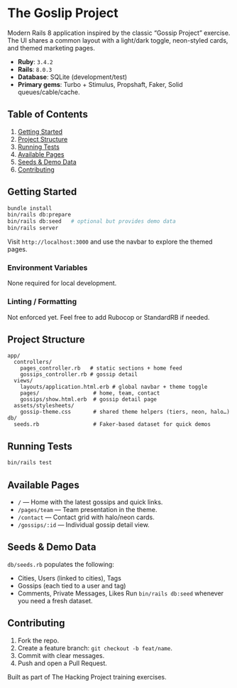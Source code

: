 # The Goslip Project

Modern Rails 8 application inspired by the classic “Gossip Project” exercise. The UI shares a common layout with a light/dark toggle, neon-styled cards, and themed marketing pages.

- **Ruby**: `3.4.2`
- **Rails**: `8.0.3`
- **Database**: SQLite (development/test)
- **Primary gems**: Turbo + Stimulus, Propshaft, Faker, Solid queues/cable/cache.

## Table of Contents
1. [Getting Started](#getting-started)
2. [Project Structure](#project-structure)
3. [Running Tests](#running-tests)
4. [Available Pages](#available-pages)
5. [Seeds & Demo Data](#seeds--demo-data)
6. [Contributing](#contributing)

## Getting Started
```bash
bundle install
bin/rails db:prepare
bin/rails db:seed   # optional but provides demo data
bin/rails server
```
Visit `http://localhost:3000` and use the navbar to explore the themed pages.

### Environment Variables
None required for local development.

### Linting / Formatting
Not enforced yet. Feel free to add Rubocop or StandardRB if needed.

## Project Structure
```
app/
  controllers/
    pages_controller.rb   # static sections + home feed
    gossips_controller.rb # gossip detail
  views/
    layouts/application.html.erb # global navbar + theme toggle
    pages/                 # home, team, contact
    gossips/show.html.erb  # gossip detail page
  assets/stylesheets/
    gossip-theme.css       # shared theme helpers (tiers, neon, halo…)
db/
  seeds.rb                 # Faker-based dataset for quick demos
```

## Running Tests
```bash
bin/rails test
```

## Available Pages
- `/` — Home with the latest gossips and quick links.
- `/pages/team` — Team presentation in the theme.
- `/contact` — Contact grid with halo/neon cards.
- `/gossips/:id` — Individual gossip detail view.

## Seeds & Demo Data
`db/seeds.rb` populates the following:
- Cities, Users (linked to cities), Tags
- Gossips (each tied to a user and tag)
- Comments, Private Messages, Likes
Run `bin/rails db:seed` whenever you need a fresh dataset.

## Contributing
1. Fork the repo.
2. Create a feature branch: `git checkout -b feat/name`.
3. Commit with clear messages.
4. Push and open a Pull Request.

Built as part of The Hacking Project training exercises.
